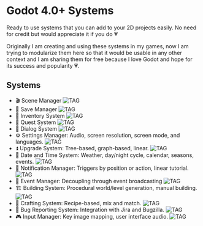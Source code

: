 # Godot 4.0+ Systems

Ready to use systems that you can add to your 2D projects easily. No need for credit but would
appreciate it if you do 💗

Originally I am creating and using these systems in my games, now I am trying to modularize them here 
so that it would be usable in any other context and I am sharing them for free because I love Godot
and hope for its success and popularity 💗.

## Systems
- 🎬 Scene Manager ![TAG](https://img.shields.io/badge/In_Development-blue)
- 💾 Save Manager ![TAG](https://img.shields.io/badge/In_Development-blue)
- 🎒 Inventory System ![TAG](https://img.shields.io/badge/In_Development-blue)
- 📜 Quest System ![TAG](https://img.shields.io/badge/In_Development-blue)
- 💬 Dialog System ![TAG](https://img.shields.io/badge/In_Development-blue)
- ⚙️ Settings Manager: Audio, screen resolution, screen mode, and languages. ![TAG](https://img.shields.io/badge/Not_Ready-red)
- ⏫ Upgrade System: Tree-based, graph-based, linear. ![TAG](https://img.shields.io/badge/Not_Ready-red)
- 📅 Date and Time System: Weather, day/night cycle, calendar, seasons, events. ![TAG](https://img.shields.io/badge/Not_Ready-red)
- 🔔 Notification Manager: Triggers by position or action, linear tutorial. ![TAG](https://img.shields.io/badge/Not_Ready-red)
- 📣 Event Manager: Decoupling through event broadcasting ![TAG](https://img.shields.io/badge/Not_Ready-red)
- 🏗️ Building System: Procedural world/level generation, manual building. ![TAG](https://img.shields.io/badge/Not_Ready-red)
- 🔨 Crafting System: Recipe-based, mix and match. ![TAG](https://img.shields.io/badge/Not_Ready-red)
- 🐛 Bug Reporting System: Integration with Jira and Bugzilla. ![TAG](https://img.shields.io/badge/Not_Ready-red)
- 🎮 Input Manager: Key image mapping, user interface audio. ![TAG](https://img.shields.io/badge/Not_Ready-red)
